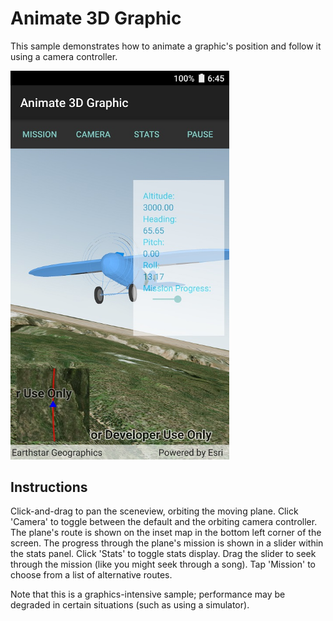 # Animate 3D Graphic

This sample demonstrates how to animate a graphic's position and follow it using a camera controller.

<img src="Animate3DGraphic.jpg" width="350"/>

## Instructions

Click-and-drag to pan the sceneview, orbiting the moving plane. Click 'Camera' to toggle between the default and the orbiting camera controller.
The plane's route is shown on the inset map in the bottom left corner of the screen. The progress through the plane's mission is shown in a slider within the stats panel. Click 'Stats' to toggle stats display. Drag the slider to seek through the mission (like you might seek through a song). Tap 'Mission' to choose from a list of alternative routes. 

Note that this is a graphics-intensive sample; performance may be degraded in certain situations (such as using a simulator).
